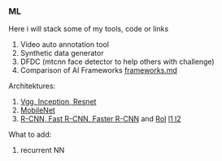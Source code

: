### ML
Here i will stack some of my tools, code or links

1. Video auto annotation tool
2. Synthetic data generator
3. DFDC (mtcnn face detector to help others with challenge)
4. Comparison of AI Frameworks [frameworks.md](https://github.com/popikeyshen/ML/blob/master/frameworks.md)

Architektures:
1. [Vgg, Inception, Resnet](https://habr.com/ru/company/mailru/blog/311706/)
2. [MobileNet](https://habr.com/ru/post/352804/)
3. [R-CNN, Fast R-CNN, Faster R-CNN](https://vbystricky.github.io/2017/06/rcnn_etc.html) and [RoI](https://www.oreilly.com/library/view/hands-on-convolutional-neural/9781789130331/60b5d52c-225e-46e7-b21a-df5f0c3c80ec.xhtml) [l1 l2](https://ru.stackoverflow.com/questions/1124094/l1-%D0%B8-l2-%D1%80%D0%B5%D0%B3%D1%83%D0%BB%D1%8F%D1%80%D0%B8%D0%B7%D0%B0%D1%86%D0%B8%D1%8F-l1-%D0%B8-l2-%D0%BD%D0%BE%D1%80%D0%BC%D0%B0)


What to add:
1) recurrent NN

